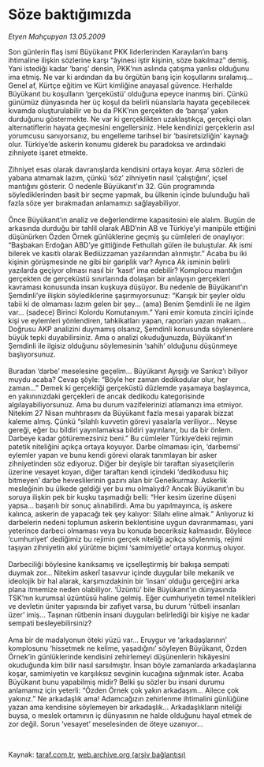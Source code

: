 # Söze baktığımızda

*Etyen Mahçupyan 13.05.2009*

<div class="taraf_structure_2col_1zq">
<div class="margen_n">



 <p>Son günlerin flaş ismi Büyükanıt PKK liderlerinden Karayılan’ın barış ihtimaline ilişkin sözlerine karşı “âyinesi iştir kişinin, söze bakılmaz” demiş. Yani istediği kadar ‘barış’ densin, PKK’nın aslında çatışma yanlısı olduğunu ima etmiş. Ne var ki ardından da bu örgütün barış için koşullarını sıralamış... Genel af, Kürtçe eğitim ve Kürt kimliğine anayasal güvence. Herhalde Büyükanıt bu koşulların ‘gerçeküstü’ olduğuna epeyce inanmış biri. Çünkü günümüz dünyasında her üç koşul da belirli nüanslarla hayata geçebilecek kıvamda oluşturulabilir ve bu da PKK’nın gerçekten de ‘barışa’ yakın durduğunu göstermekte. Ne var ki gerçeklikten uzaklaştıkça, gerçekçi olan alternatiflerin hayata geçmesini engellersiniz. Hele kendinizi gerçeklerin asıl yorumcusu sanıyorsanız, bu engelleme tarihsel bir ‘basiretsizliğin’ kaynağı olur. Türkiye’de askerin konumu giderek bu paradoksa ve ardındaki zihniyete işaret etmekte. <br/><br/>Zihniyet esas olarak davranışlarda kendisini ortaya koyar. Ama sözleri de yabana atmamak lazım, çünkü ‘söz’ zihniyetin nasıl ‘çalıştığını’, içsel mantığını gösterir. O nedenle Büyükanıt’ın 32. Gün programında söylediklerinden basit bir seçme yapmak, bu ülkenin içinde bulunduğu hali fazla söze yer bırakmadan anlamamızı sağlayabiliyor. <br/><br/>Önce Büyükanıt’ın analiz ve değerlendirme kapasitesini ele alalım. Bugün de arkasında durduğu bir tahlil olarak ABD’nin AB ve Türkiye’yi manipüle ettiğini düşünürken Özden Örnek günlüklerine geçmiş şu cümleleri de onaylıyor: “Başbakan Erdoğan ABD’ye gittiğinde Fethullah gülen ile buluştular. Ak ismi bilerek ve kasıtlı olarak Bediüzzaman yazılarından alınmıştır.” Acaba bu iki kişinin görüşmesinde ne gibi bir gariplik var? Ayrıca Ak isminin belirli yazılarda geçiyor olması nasıl bir ‘kasıt’ ima edebilir? Komplocu mantığın gerçekten de gerçeküstü sınırlarında dolaşan bir anlayışın gerçekleri kavraması konusunda insan kuşkuya düşüyor. Bu nedenle de Büyükanıt’ın Şemdinli’ye ilişkin söylediklerine şaşırmıyorsunuz: “Karışık bir şeyler oldu tabii ki de olmaması lazım gelen bir şey... (ama) Benim Şemdinli ile ne ilgim var... (sadece) Birinci Kolordu Komutanıyım.” Yani emir komuta zinciri içinde kişi ve eylemleri yönlendiren, tahkikatları yapan, raporları yazan makam... Doğrusu AKP analizini duymamış olsanız, Şemdinli konusunda söylenenlere büyük tepki duyabilirsiniz. Ama o analizi okuduğunuzda, Büyükanıt’ın Şemdinli ile ilgisiz olduğunu söylemesinin ‘sahih’ olduğunu düşünmeye başlıyorsunuz. <br/><br/>Buradan ‘darbe’ meselesine geçelim... Büyükanıt Ayışığı ve Sarıkız’ı biliyor muydu acaba? Cevap şöyle: “Böyle her zaman dedikodular olur, her zaman...” Demek ki gerçekliği gerçeküstü düzlemde yaşamaya başlayınca, en yakınınızdaki gerçekleri de ancak dedikodu kategorisinde algılayabiliyorsunuz. Ama bu durum vazifelerinizi atlamanızı ima etmiyor. Nitekim 27 Nisan muhtırasını da Büyükanıt fazla mesai yaparak bizzat kaleme almış. Çünkü “silahlı kuvvetin görevi yasalarla veriliyor... Neyse gereği, eğer bu bildiri yayınlamaksa bildiri yayınlanır, bu da bir önlem. Darbeye kadar götüremezsiniz beni.” Bu cümleler Türkiye’deki rejimin patetik niteliğini açıkça ortaya koyuyor. Darbe olmaması için, ‘darbemsi’ eylemler yapan ve bunu kendi görevi olarak tanımlayan bir asker zihniyetinden söz ediyoruz. Diğer bir deyişle bir taraftan siyasetçilerin üzerine vesayet koyan, diğer taraftan kendi içindeki ‘dedikodusu hiç bitmeyen’ darbe heveslilerinin gazını alan bir Genelkurmay. Askerlik mesleğinin bu ülkede geldiği yer bu mu olmalıydı? Ancak Büyükanıt’ın bu soruya ilişkin pek bir kuşku taşımadığı belli: “Her kesim üzerine düşeni yapsa... başarılı bir sonuç alınabilirdi. Ama bu yapılmayınca, iş askere kalınca, askerin de yapacağı tek şey kalıyor: Silahı eline almak.” Anlıyoruz ki darbelerin nedeni toplumun askerin beklentisine uygun davranmaması, yani yeterince darbeci olmaması veya bu konuda beceriksiz kalmasıdır. Böylece ‘cumhuriyet’ dediğimiz bu rejimin gerçek niteliği açıkça söylenmiş, rejimi taşıyan zihniyetin akıl yürütme biçimi ‘samimiyetle’ ortaya konmuş oluyor. <br/><br/>Darbeciliği böylesine kanıksamış ve içselleştirmiş bir bakışa sempati duymak zor... Nitekim askerî tasavvur içinde duygular bile mekanik ve ideolojik bir hal alarak, karşımızdakinin bir ‘insan’ olduğu gerçeğini arka plana itmemize neden olabiliyor. ‘Üzüntü’ bile Büyükanıt’ın dünyasında TSK’nın kurumsal üzüntüsü haline gelmiş. Eğer cumhuriyetin temel nitelikleri ve devletin üniter yapısında bir zafiyet varsa, bu durum ‘rütbeli insanları üzer’ imiş... Taşınan rütbenin insani duyguları belirlediği bir kişiye ne kadar sempati besleyebilirsiniz? <br/><br/>Ama bir de madalyonun öteki yüzü var... Eruygur ve ‘arkadaşlarının’ komplosunu ‘hissetmek ne kelime, yaşadığını’ söyleyen Büyükanıt, Özden Örnek’in günlüklerinde kendisini zehirlemeyi düşünenlerin hikâyesini okuduğunda kim bilir nasıl sarsılmıştır. İnsan böyle zamanlarda arkadaşlarına koşar, samimiyetin ve karşılıksız sevginin kucağına sığınmak ister. Acaba Büyükanıt bunu yapabilmiş midir? Belki şu sözler bu insani durumu anlamamız için yeterli: “Özden Örnek çok yakın arkadaşım... Ailece çok yakınız.” Ne arkadaşlık ama! Adamcağızın zehirlenme ihtimalini günlüğüne yazan ama kendisine söylemeyen bir arkadaşlık... Arkadaşlıkların niteliği buysa, o meslek ortamının iç dünyasının ne halde olduğunu hayal etmek de zor değil. Sorun ‘vesayet’ meselesinden de öteye uzanıyor...</p>

<br/>


<div id="taraf_not">
</div>

</div>


</div>

Kaynak: [taraf.com.tr](http://www.taraf.com.tr:80/makale/5488.htm), [web.archive.org (arşiv bağlantısı)](http://web.archive.org/web/20090516023153/http://www.taraf.com.tr:80/makale/5488.htm)

